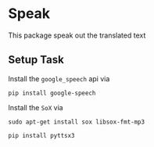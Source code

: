 # Speak
This package speak out the translated text
## Setup Task
Install the `google_speech` api via
```
pip install google-speech
```
Install the `SoX` via
```
sudo apt-get install sox libsox-fmt-mp3
```

```
pip install pyttsx3
```